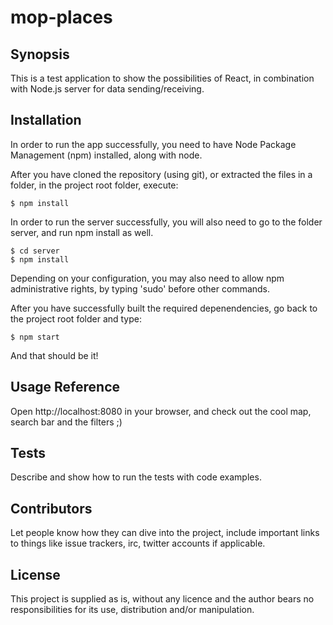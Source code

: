 # mop-places

## Synopsis

This is a test application to show the possibilities of React, in combination with Node.js server for data sending/receiving.

## Installation

In order to run the app successfully, you need to have Node Package Management (npm) installed, along with node.

After you have cloned the repository (using git), or extracted the files in a folder, in the project root folder, execute:

```
$ npm install
```

In order to run the server successfully, you will also need to go to the folder server, and run npm install as well.

```
$ cd server
$ npm install
```

Depending on your configuration, you may also need to allow npm administrative rights, by typing 'sudo' before other commands.

After you have successfully built the required depenendencies, go back to the project root folder and type:

```
$ npm start
```

And that should be it!


## Usage Reference

Open http://localhost:8080 in your browser, and check out the cool map, search bar and the filters ;)

## Tests

Describe and show how to run the tests with code examples.

## Contributors

Let people know how they can dive into the project, include important links to things like issue trackers, irc, twitter accounts if applicable.

## License

This project is supplied as is, without any licence and the author bears no responsibilities for its use, distribution and/or manipulation.